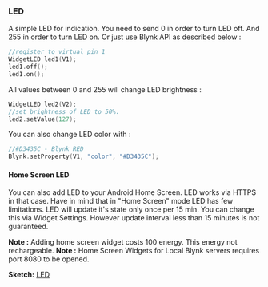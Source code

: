 
### LED

A simple LED for indication. You need to send 0 in order to turn LED off. And 255 in order to turn LED on. Or just use
Blynk API as described below :

```cpp
//register to virtual pin 1
WidgetLED led1(V1);
led1.off();
led1.on();
```
    
All values between 0 and 255 will change LED brightness :

```cpp
WidgetLED led2(V2);
//set brightness of LED to 50%.
led2.setValue(127); 
```

You can also change LED color with : 

```cpp
//#D3435C - Blynk RED 
Blynk.setProperty(V1, "color", "#D3435C"); 
```

#### Home Screen LED

You can also add LED to your Android Home Screen. LED works via HTTPS in that case. Have in mind that in "Home Screen" 
mode LED has few limitations. LED will update it's state only once per 15 min. You can change this via Widget 
Settings. However update interval less than 15 minutes is not guaranteed. 

**Note :** Adding home screen widget costs 100 energy. This energy not rechargeable.
**Note :** Home Screen Widgets for Local Blynk servers requires port 8080 to be opened.

**Sketch:** [LED](https://github.com/blynkkk/blynk-library/blob/master/examples/Widgets/LED/LED_Blink/LED_Blink.ino)